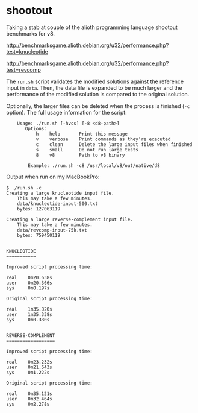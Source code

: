 shootout
========

Taking a stab at couple of the alioth programming language shootout benchmarks for v8.

http://benchmarksgame.alioth.debian.org/u32/performance.php?test=knucleotide

http://benchmarksgame.alioth.debian.org/u32/performance.php?test=revcomp

The `run.sh` script validates the modified solutions against the reference input in `data`. Then, the data file is expanded to be much larger and the performance of the modified solution is compared to the original solution. 

Optionally, the larger files can be deleted when the process is finished (`-c` option). The full usage information for the script:

        Usage: ./run.sh [-hvcs] [-8 <d8-path>]
           Options:
               h    help       Print this message
               v    verbose    Print commands as they're executed
               c    clean      Delete the large input files when finished
               s    small      Do not run large tests
               8    v8         Path to v8 binary

            Example: ./run.sh -c8 /usr/local/v8/out/native/d8

Output when run on my MacBookPro:

    $ ./run.sh -c
    Creating a large knucleotide input file. 
        This may take a few minutes.
        data/knucleotide-input-500.txt
        bytes: 127063119

    Creating a large reverse-complement input file. 
        This may take a few minutes.
        data/revcomp-input-75k.txt
        bytes: 759450119


    KNUCLEOTIDE
    ===========

    Improved script processing time:

    real    0m20.638s
    user    0m20.366s
    sys     0m0.197s

    Original script processing time:

    real    1m35.820s
    user    1m35.338s
    sys     0m0.380s


    REVERSE-COMPLEMENT
    ==================

    Improved script processing time:

    real    0m23.232s
    user    0m21.643s
    sys     0m1.222s

    Original script processing time:

    real    0m35.121s
    user    0m32.464s
    sys     0m2.278s
